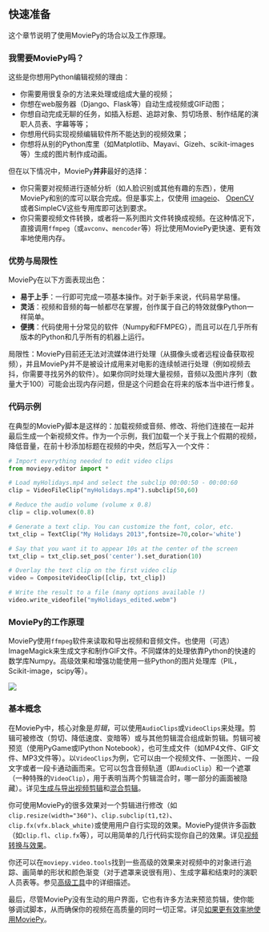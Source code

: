 ## 快速准备
这个章节说明了使用MoviePy的场合以及工作原理。

### 我需要MoviePy吗？
这些是你想用Python编辑视频的理由：
- 你需要用很复杂的方法来处理或组成大量的视频；
- 你想在web服务器（Django、Flask等）自动生成视频或GIF动图；
- 你想自动完成无聊的任务，如插入标题、追踪对象、剪切场景、制作结尾的演职人员表、字幕等等；
- 你想用代码实现视频编辑软件所不能达到的视频效果；
- 你想将从别的Python库里（如Matplotlib、Mayavi、Gizeh、scikit-images等）生成的图片制作成动画。

但在以下情况中，MoviePy**并非**最好的选择：
- 你只需要对视频进行逐帧分析（如人脸识别或其他有趣的东西），使用MoviePy和别的库可以联合完成。但是事实上，仅使用 [imageio](https://imageio.github.io/)、 [OpenCV](http://opencv.org/) 或者SimpleCV这些专用库即可达到要求。
- 你只需要视频文件转换，或者将一系列图片文件转换成视频。在这种情况下，直接调用`ffmpeg`（或`avconv`、`mencoder`等）将比使用MoviePy更快速、更有效率地使用内存。

### 优势与局限性
MoviePy在以下方面表现出色：
- **易于上手**：一行即可完成一项基本操作。对于新手来说，代码易学易懂。
- **灵活**：视频和音频的每一帧都尽在掌握，创作属于自己的特效就像Python一样简单。
- **便携**：代码使用十分常见的软件（Numpy和FFMPEG），而且可以在几乎所有版本的Python和几乎所有的机器上运行。

局限性：MoviePy目前还无法对流媒体进行处理（从摄像头或者远程设备获取视频），并且MoviePy并不是被设计成用来对电影的连续帧进行处理（例如视频去抖，你需要寻找另外的软件）。如果你同时处理大量视频，音频以及图片序列（数量大于100）可能会出现内存问题，但是这个问题会在将来的版本当中进行修复。

### 代码示例
在典型的MoviePy脚本是这样的：加载视频或音频、修改、将他们连接在一起并最后生成一个新视频文件。作为一个示例，我们加载一个关于我上个假期的视频，降低音量，在前十秒添加标题在视频的中央，然后写入一个文件：
```python
# Import everything needed to edit video clips
from moviepy.editor import *

# Load myHolidays.mp4 and select the subclip 00:00:50 - 00:00:60
clip = VideoFileClip("myHolidays.mp4").subclip(50,60)

# Reduce the audio volume (volume x 0.8)
clip = clip.volumex(0.8)

# Generate a text clip. You can customize the font, color, etc.
txt_clip = TextClip("My Holidays 2013",fontsize=70,color='white')

# Say that you want it to appear 10s at the center of the screen
txt_clip = txt_clip.set_pos('center').set_duration(10)

# Overlay the text clip on the first video clip
video = CompositeVideoClip([clip, txt_clip])

# Write the result to a file (many options available !)
video.write_videofile("myHolidays_edited.webm")
```

### MoviePy的工作原理
MoviePy使用`ffmpeg`软件来读取和导出视频和音频文件。也使用（可选）ImageMagick来生成文字和制作GIF文件。不同媒体的处理依靠Python的快速的数学库Numpy。高级效果和增强功能使用一些Python的图片处理库（PIL，Scikit-image，scipy等）。

![](http://zulko.github.io/moviepy/_images/explanations.jpeg)

### 基本概念
在MoviePy中，核心对象是*剪辑*，可以使用`AudioClips`或`VideoClips`来处理。剪辑可被修改（剪切、降低速度、变暗等）或与其他剪辑混合组成新剪辑。剪辑可被预览（使用PyGame或IPython Notebook），也可生成文件（如MP4文件、GIF文件、MP3文件等）。以`VideoClips`为例，它可以由一个视频文件、一张图片、一段文字或者一段卡通动画而来。它可以包含音频轨道（即`AudioClip`）和一个遮罩（一种特殊的`VideoClip`），用于表明当两个剪辑混合时，哪一部分的画面被隐藏）。详见[生成与导出视频剪辑]()和[混合剪辑]()。

你可使用MoviePy的很多效果对一个剪辑进行修改（如`clip.resize(width="360")`、`clip.subclip(t1,t2)`、`clip.fx(vfx.black_white)`或使用用户自行实现的效果。MoviePy提供许多函数（如`clip.fl`、`clip.fx`等），可以用简单的几行代码实现你自己的效果。详见[视频转换与效果]()。

你还可以在`moviepy.video.tools`找到一些高级的效果来对视频中的对象进行追踪、画简单的形状和颜色渐变（对于遮罩来说很有用）、生成字幕和结束时的演职人员表等。参见[高级工具]()中的详细描述。

最后，尽管MoviePy没有生动的用户界面，它也有许多方法来预览剪辑，使你能够调试脚本，从而确保你的视频在高质量的同时一切正常。详见[如果更有效率地使用MoviePy]()。